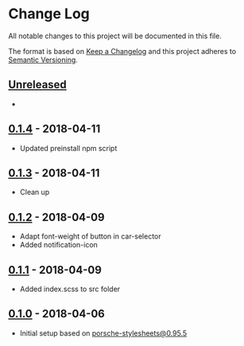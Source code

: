 # Change Log

All notable changes to this project will be documented in this file.

The format is based on [Keep a Changelog](http://keepachangelog.com/)
and this project adheres to [Semantic Versioning](http://semver.org/).

## [Unreleased]
* 

## [0.1.4] - 2018-04-11
* Updated preinstall npm script

## [0.1.3] - 2018-04-11
* Clean up

## [0.1.2] - 2018-04-09
* Adapt font-weight of button in car-selector
* Added notification-icon

## [0.1.1] - 2018-04-09
* Added index.scss to src folder

## [0.1.0] - 2018-04-06
* Initial setup based on porsche-stylesheets@0.95.5

[unreleased]: https://bitbucket.org/porschedev/porsche-ui-kit/compare/diff?targetBranch=refs%2Ftags%2Fv0.1.4&sourceBranch=refs%2Fheads%2Fmaster
[0.1.4]: https://bitbucket.org/porschedev/porsche-ui-kit/commits/all?until=refs%2Ftags%2Fv0.1.4
[0.1.3]: https://bitbucket.org/porschedev/porsche-ui-kit/commits/all?until=refs%2Ftags%2Fv0.1.3
[0.1.2]: https://bitbucket.org/porschedev/porsche-ui-kit/commits/all?until=refs%2Ftags%2Fv0.1.2
[0.1.1]: https://bitbucket.org/porschedev/porsche-ui-kit/commits/all?until=refs%2Ftags%2Fv0.1.1
[0.1.0]: https://bitbucket.org/porschedev/porsche-ui-kit/commits/all?until=refs%2Ftags%2Fv0.1.0
